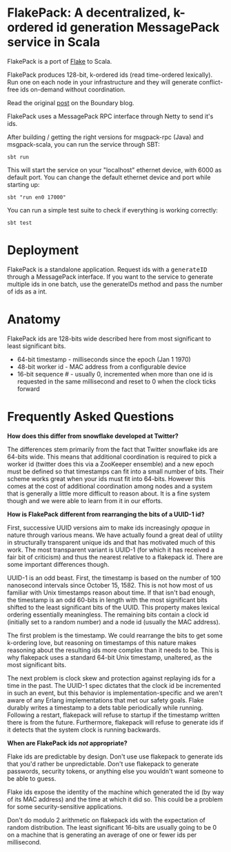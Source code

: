 # FlakePack: A decentralized, k-ordered id generation MessagePack service in Scala

FlakePack is a port of [Flake](https://github.com/boundary/flake) to Scala.

FlakePack produces 128-bit, k-ordered ids (read time-ordered lexically). Run one on each node in your infrastructure and they will generate conflict-free ids on-demand without coordination.

Read the original [post](http://blog.boundary.com/2012/01/12/flake-a-decentralized-k-ordered-unique-id-generator-in-erlang/) on the Boundary blog.

FlakePack uses a MessagePack RPC interface through Netty to send it's ids.

After building / getting the right versions for msgpack-rpc (Java) and msgpack-scala, you can run the service through SBT:

	sbt run

This will start the service on your "localhost" ethernet device, with 6000 as default port.
You can change the default ethernet device and port while starting up:

	sbt "run en0 17000"

You can run a simple test suite to check if everything is working correctly:
	
	sbt test


# Deployment

FlakePack is a standalone application. Request ids with a <tt>generateID</tt> through a MessagePack interface.
If you want to the service to generate multiple ids in one batch, use the generateIDs method and pass the number of ids as a int.

# Anatomy

FlakePack ids are 128-bits wide described here from most significant to least significant bits.

* 64-bit timestamp - milliseconds since the epoch (Jan 1 1970)
* 48-bit worker id - MAC address from a configurable device
* 16-bit sequence # - usually 0, incremented when more than one id is requested in the same millisecond and reset to 0 when the clock ticks forward

# Frequently Asked Questions

**How does this differ from snowflake developed at Twitter?**

The differences stem primarily from the fact that Twitter snowflake ids are 64-bits wide. This means that additional coordination is required to pick a worker id (twitter does this via a ZooKeeper ensemble) and a new epoch must be defined so that timestamps can fit into a small number of bits. Their scheme works great when your ids must fit into 64-bits. However this comes at the cost of additional coordination among nodes and a system that is generally a little more difficult to reason about. It is a fine system though and we were able to learn from it in our efforts.

**How is FlakePack different from rearranging the bits of a UUID-1 id?**

First, successive UUID versions aim to make ids increasingly _opaque_ in nature through various means. We have actually found a great deal of utility in structurally transparent unique ids and that has motivated much of this work.  The most transparent variant is UUID-1 (for which it has received a fair bit of criticism) and thus the nearest relative to a flakepack id. There are some important differences though.

UUID-1 is an odd beast. First, the timestamp is based on the number of 100 nanosecond intervals since October 15, 1582. This is not how most of us familiar with Unix timestamps reason about time. If that isn't bad enough, the timestamp is an odd 60-bits in length with the most significant bits shifted to the least significant bits of the UUID. This property makes lexical ordering essentially meaningless. The remaining bits contain a clock id (initially set to a random number) and a node id (usually the MAC address).

The first problem is the timestamp. We could rearrange the bits to get some k-ordering love, but reasoning on timestamps of this nature makes reasoning about the resulting ids more complex than it needs to be. This is why flakepack uses a standard 64-bit Unix timestamp, unaltered, as the most significant bits.

The next problem is clock skew and protection against replaying ids for a time in the past. The UUID-1 spec dictates that the clock id be incremented in such an event, but this behavior is implementation-specific and we aren't aware of any Erlang implementations that met our safety goals. Flake durably writes a timestamp to a dets table periodically while running. Following a restart, flakepack will refuse to startup if the timestamp written there is from the future. Furthermore, flakepack will refuse to generate ids if it detects that the system clock is running backwards.

**When are FlakePack ids _not_ appropriate?**

Flake ids are predictable by design. Don't use use flakepack to generate ids that you'd rather be unpredictable. Don't use flakepack to generate passwords, security tokens, or anything else you wouldn't want someone to be able to guess.

Flake ids expose the identity of the machine which generated the id (by way of its MAC address) and the time at which it did so. This could be a problem for some security-sensitive applications.

Don't do modulo 2 arithmetic on flakepack ids with the expectation of random distribution. The least significant 16-bits are usually going to be 0 on a machine that is generating an average of one or fewer ids per millisecond.

